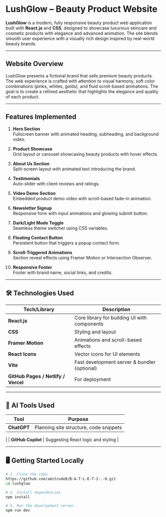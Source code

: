 #  LushGlow – Beauty Product Website

**LushGlow** is a modern, fully responsive beauty product web application built with **React.js** and **CSS**, designed to showcase luxurious skincare and cosmetic products with elegance and advanced animation. The site blends smooth user experience with a visually rich design inspired by real-world beauty brands.

---

##  Website Overview

LushGlow presents a fictional brand that sells premium beauty products. The web experience is crafted with attention to visual harmony, soft color combinations (pinks, whites, golds), and fluid scroll-based animations. The goal is to create a refined aesthetic that highlights the elegance and quality of each product.

---

## Features Implemented

1. **Hero Section**  
   Fullscreen banner with animated heading, subheading, and background video.

2. **Product Showcase**  
   Grid layout or carousel showcasing beauty products with hover effects.

3. **About Us Section**  
   Split-screen layout with animated text introducing the brand.

4. **Testimonials**  
   Auto-slider with client reviews and ratings.

5. **Video Demo Section**  
   Embedded product demo video with scroll-based fade-in animation.

6. **Newsletter Signup**  
   Responsive form with input animations and glowing submit button.

7. **Dark/Light Mode Toggle**  
   Seamless theme switcher using CSS variables.

8. **Floating Contact Button**  
   Persistent button that triggers a popup contact form.

9. **Scroll-Triggered Animations**  
   Section reveal effects using Framer Motion or Intersection Observer.

10. **Responsive Footer**  
    Footer with brand name, social links, and credits.

---

## 🛠️ Technologies Used

| Tech/Library     | Description                                       |
|------------------|---------------------------------------------------|
| **React.js**     | Core library for building UI with components      |
| **CSS**          | Styling and layout                                |
| **Framer Motion**| Animations and scroll-based effects               |
| **React Icons**  | Vector icons for UI elements                      |
| **Vite**         | Fast development server & bundler (optional)      |
| **GitHub Pages / Netlify / Vercel** | For deployment                |

---

## 🤖 AI Tools Used

| Tool           | Purpose                                |
|----------------|----------------------------------------|
| **ChatGPT**    | Planning site structure, code snippets |
|
| **GitHub Copilot** | Suggesting React logic and styling |

---

## 🖥️ Getting Started Locally

```bash
# 1. Clone the repo
https://github.com/amitcode0/B-A-T-L-E-T-2-.-0.git
cd lushglow

# 2. Install dependencies
npm install

# 3. Run the development server
npm run dev
